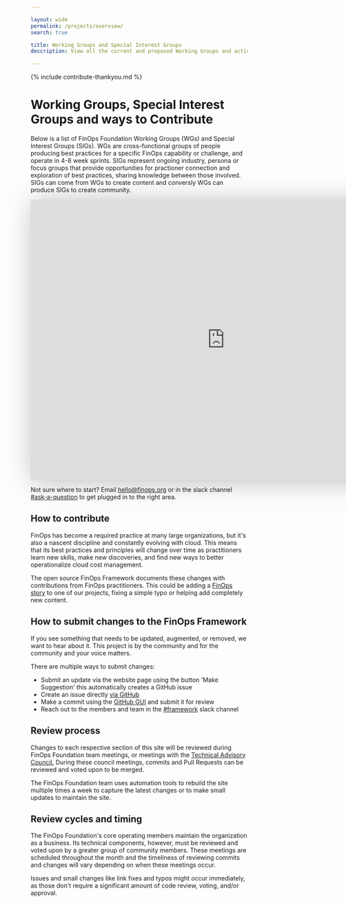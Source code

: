 ```yaml
---

layout: wide
permalink: /projects/overview/
search: true

title: Working Groups and Special Interest Groups
description: View all the current and proposed Working Groups and active Special Interest Groups at the FinOps Foundation.

---
```


<div id="ty-contribute" class="hidden">
  {% include contribute-thankyou.md %}
</div>

# Working Groups, Special Interest Groups and ways to Contribute

Below is a list of FinOps Foundation Working Groups (WGs) and Special Interest Groups (SIGs).  WGs are cross-functional groups of people producing best practices for a specific FinOps capability or challenge, and operate in 4-8 week sprints. SIGs represent ongoing industry, persona or focus groups that provide opportunities for practioner connection and exploration of best practices, sharing knowledge between those involved.  SIGs can come from WGs to create content and conversly WGs can produce SIGs to create community.

<iframe class="my-10" src="https://view.monday.com/embed/1651792390-3d433c56d728fe7a95e551575f96ed9d?r=use1" width=900 height=650 style="border: 0; box-shadow: 5px 5px 56px 0px rgba(0,0,0,0.25);"></iframe>

Not sure where to start? Email <hello@finops.org> or in the slack channel [#ask-a-question](https://finopsfoundation.slack.com/archives/C02EEAUTPGV) to get plugged in to the right area.

## How to contribute
FinOps has become a required practice at many large organizations, but it's also a nascent discipline and constantly evolving with cloud. This means that its best practices and principles will change over time as practitioners learn new skills, make new discoveries, and find new ways to better operationalize cloud cost management.

The open source FinOps Framework documents these changes with contributions from FinOps practitioners. This could be adding a [FinOps story](/resources/stories/) to one of our projects, fixing a simple typo or helping add completely new content.

## How to submit changes to the FinOps Framework

If you see something that needs to be updated, augmented, or removed, we want to hear about it. This project is by the community and for the community and your voice matters.

There are multiple ways to submit changes:
* Submit an update via the website page using the button 'Make Suggestion' this automatically creates a GitHub issue
* Create an issue directly [via GitHub](https://github.com/finopsfoundation/framework/issues)
* Make a commit using the [GitHub GUI](https://github.com/finopsfoundation/framework) and submit it for review
* Reach out to the members and team in the [#framework](https://finopsfoundation.slack.com/archives/C01UANLEPDW) slack channel


## Review process

Changes to each respective section of this site will be reviewed during FinOps Foundation team meetings, or meetings with the [Technical Advisory Council.](https://www.finops.org/about/) During these council meetings, commits and Pull Requests can be reviewed and voted upon to be merged.

The FinOps Foundation team uses automation tools to rebuild the site multiple times a week to capture the latest changes or to make small updates to maintain the site.

## Review cycles and timing

The FinOps Foundation's core operating members maintain the organization as a business. Its technical components, however, must be reviewed and voted upon by a greater group of community members. These meetings are scheduled throughout the month and the timeliness of reviewing commits and changes will vary depending on when these meetings occur.

Issues and small changes like link fixes and typos might occur immediately, as those don't require a significant amount of code review, voting, and/or approval.